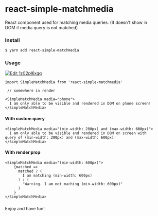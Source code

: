 # react-simple-matchmedia
React component used for matching media queries.
(It doesn't show in DOM if media query is not matched)

### Install

```sh
$ yarn add react-simple-matchmedia
```

### Usage

[![Edit 1z02pl6xqq](https://codesandbox.io/static/img/play-codesandbox.svg)](https://codesandbox.io/s/1z02pl6xqq)

```
import SimpleMatchMedia from 'react-simple-matchmedia'

 // somewhere in render

<SimpleMatchMedia media="phone">
  I am only able to be visible and rendered in DOM on phone screen!
</SimpleMatchMedia>
```
#### With custom query

```
<SimpleMatchMedia media="(min-width: 200px) and (max-width: 600px)">
  I am only able to be visible and rendered in DOM on screen with query of (min-width: 200px) and (max-width: 600px)!
</SimpleMatchMedia>
```


#### With render prop

```
<SimpleMatchMedia media="(min-width: 600px)">
    {matched =>
      matched ? (
        I am matching (min-width: 600px)
      ) : (
        "Warning. I am not maching (min-width: 600px)"
      )
    }
</SimpleMatchMedia>
```

###

Enjoy and have fun!